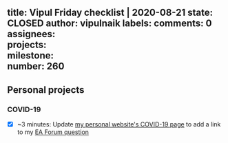 title:	Vipul Friday checklist | 2020-08-21
state:	CLOSED
author:	vipulnaik
labels:	
comments:	0
assignees:	
projects:	
milestone:	
number:	260
--
## Personal projects

### COVID-19

- [x] ~3 minutes: Update [my personal website's COVID-19 page](https://vipulnaik.com/covid-19/) to add a link to my [EA Forum question](https://forum.effectivealtruism.org/posts/vmRD5ZCxa7KCfTrPY/how-has-biosecurity-pandemic-preparedness-philanthropy)
